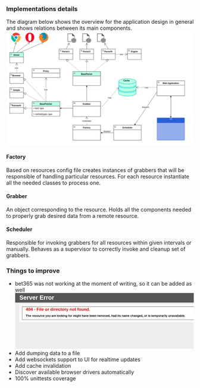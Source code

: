 ### Implementations details
The diagram below shows the overview for the application design in
general and shows relations between its main components.
![architecture](architecture.png)

#### Factory
Based on resources config file creates instances of grabbers that
will be responsible of handling particular resources. For each
resource instantiate all the needed classes to process one.

#### Grabber
An object corresponding to the resource. Holds all the components
needed to properly grab desired data from a remote resource.

#### Scheduler
Responsible for invoking grabbers for all resources within given
intervals or manually. Behaves as a supervisor to correctly invoke
and cleanup set of grabbers.
 

### Things to improve
* bet365 was not working at the moment of writing, so it can be added as well
![bet365](bet365_does_not_work.png)
* Add dumping data to a file
* Add websockets support to UI for realtime updates
* Add cache invalidation
* Discover available browser drivers automatically
* 100% unittests coverage
